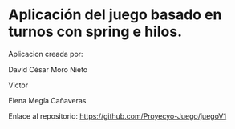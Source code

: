 ﻿# Aplicación del juego basado en turnos con spring e hilos.

Aplicacion creada por:

David César Moro Nieto

Victor

Elena Megía Cañaveras

Enlace al repositorio: https://github.com/Proyecyo-Juego/juegoV1
